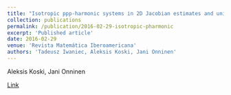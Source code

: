 ```yaml
---
title: "Isotropic ppp-harmonic systems in 2D Jacobian estimates and univalent solutions"
collection: publications
permalink: /publication/2016-02-29-isotropic-pharmonic
excerpt: 'Published article'
date: 2016-02-29
venue: 'Revista Matemática Iberoamericana'
authors: 'Tadeusz Iwaniec, Aleksis Koski, Jani Onninen'
---
```

Aleksis Koski, Jani Onninen

[Link](https://ems.press/journals/rmi/articles/13699)

